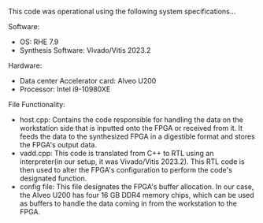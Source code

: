 This code was operational using the following system specifications...

Software:
- OS: RHE 7.9
- Synthesis Software: Vivado/Vitis 2023.2

Hardware:
- Data center Accelerator card: Alveo U200
- Processor: Intel i9-10980XE

File Functionality:
- host.cpp: Contains the code responsible for handling the data on the workstation side that is inputted onto the FPGA or received from it. It feeds the data to the synthesized FPGA in a digestible format and stores the FPGA's output data.
- vadd.cpp: This code is translated from C++ to RTL using an interpreter(in our setup, it was Vivado/Vitis 2023.2). This RTL code is then used to alter the FPGA's configuration to perform the code's designated function.
- config file: This file designates the FPGA's buffer allocation. In our case, the Alveo U200 has four 16 GB DDR4 memory chips, which can be used as buffers to handle the data coming in from the workstation to the FPGA.

